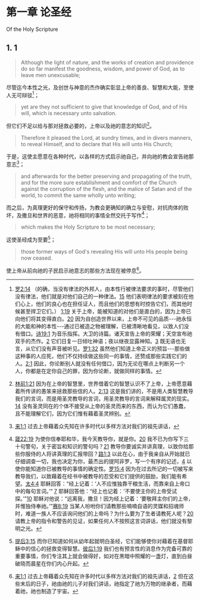 # 第一章 论圣经

Of the Holy Scripture

## 1. 1
> Although the light of nature, and the works of creation and providence do so far manifest the goodness, wisdom, and power of God, as to leave men unexcusable;

尽管迄今本性之光，及创世与神意的杰作确实彰显上帝的善良、智慧和大能，至使人无可辩驳[^1]；

> yet are they not sufficient to give that knowledge of God, and of His will, which is necessary unto salvation.

但它们不足以给与那对拯救必要的，上帝以及祂的意志的知识[^2]。

> Therefore it pleased the Lord, at sundry times, and in divers manners, to reveal Himself, and to declare that His will unto His Church;

于是，这使主愿意在各种时代，以各样的方式启示祂自己，并向祂的教会宣告祂那意志[^3]；

> and afterwards for the better preserving and propagating of the truth, and for the more sure establishment and comfort of the Church against the corruption of the flesh, and the malice of Satan and of the world, to commit the same wholly unto writing; 

而之后，为真理更好的保守和传扬，为教会更确知的确立与安慰，对抗肉体的败坏，及撒旦和世界的恶意，祂将相同的事情全然交托于写作[^4]；

> which makes the Holy Scripture to be most necessary;

这使圣经成为至要[^5]；

> those former ways of God's revealing His will unto His people being now ceased.

使上帝从前向祂的子民启示祂意志的那些方法现在被停息[^6]。

[^1]: [罗2:14](https://biblehub.com/romans/2-14.htm) （的确，当没有律法的外邦人，由本性行被律法要求的事时，尽管他们没有律法，他们就是对他们自己的一种律法。[15](https://biblehub.com/romans/2-15.htm) 他们表明律法的要求被刻在他们心上，他们的良心也在担任证人，而且他们的思想有时控告它们，而其他时候甚至捍卫它们。） [1:19](https://biblehub.com/romans/1-19.htm) 关于上帝，能被知道的对他们是直白的，因为上帝已向他们将其变得直白。[20](https://biblehub.com/romans/1-20.htm) 因为自创造世界以来，上帝不可见的品质---祂永恒的大能和神的本性---通过已被造之物被理解，已被清晰地看见，以致人们没有借口。[诗19:1](https://biblehub.com/psalms/19-1.htm) 为音乐指挥。大卫的诗篇。诸天宣告上帝的荣耀；天空宣布祂双手的杰作。[2](https://biblehub.com/psalms/19-2.htm) 它们日复一日倾吐神语；夜以继夜显露神知。[3](https://biblehub.com/psalms/19-3.htm) 既无语也无言，从它们没有声音被听见。[罗1:32](https://biblehub.com/romans/1-32.htm) 虽然他们知道上帝正义的预旨---那些做这种事的人应死，他们不仅持续做这些同一的事情，还赞成那些实践它们的人。[2:1](https://biblehub.com/romans/2-1.htm) 因此，你论断别人就没有任何借口，因为无论在哪点上判断另一个人，你都是在定你自己的罪，因为你论断，就做同样的事情。

[^2]: [林前1:21](https://biblehub.com/1_corinthians/1-21.htm) 因为在上帝的智慧里，世界借着它的智慧认识不了上帝，上帝愿意藉着所传讲的愚笨来拯救那些信的人。[2:13](https://biblehub.com/1_corinthians/2-13.htm) 这是我们讲的，不是用人类智慧教导我们的言词，而是用圣灵教导的言词，用圣灵教导的言词来解释属灵的现实。[14](https://biblehub.com/1_corinthians/2-14.htm) 没有圣灵同在的个体不接受从上帝的圣灵而来的东西，而认为它们愚蠢，且不能理解它们，因为它们惟有藉着圣灵辨别。

[^3]: [来1:1](https://biblehub.com/hebrews/1-1.htm) 过去上帝藉着众先知在许多时代以多样方法对我们的祖先讲话，

[^4]: [箴22:19](https://biblehub.com/proverbs/22-19.htm) 为使你信奉耶和华，我今天教导你，就是你。[20](https://biblehub.com/1_corinthians/2-13.htm) 我不已为你写下三十句警句，关于密旨和知识的警句吗？[21](https://biblehub.com/proverbs/22-21.htm) 教导你要诚实并讲真理，以致你给那些你服侍的人将讲真理的汇报带回？[路1:3](https://biblehub.com/luke/1-3.htm) 以此在心，由于我亲自从开始就已仔细调查一切，我也决定为你，最杰出的提阿非罗，写一个有序的记述，[4](https://biblehub.com/luke/1-4.htm) 以使你能知道你已被教导的事情的确定性。[罗15:4](https://biblehub.com/romans/15-4.htm) 因为在过去所记的一切被写来教导我们，以致藉着在经书中被教导的忍受和它们提供的鼓励，我们能有希望。[太4:4](https://biblehub.com/matthew/4-4.htm) 耶稣回答：“经上记着：‘人不应惟独靠干粮生活，而靠来自上帝口中的每句言词。’” [7](https://biblehub.com/matthew/4-7.htm) 耶稣回答他：“经上也记着：'不要使主你的上帝受试探。’”[10](https://biblehub.com/matthew/4-10.htm) 耶稣对他说：“远离我，撒旦！因为经上记着：‘要敬拜主你们的上帝，并惟独侍奉祂。’”[赛8:19](https://biblehub.com/isaiah/8-19.htm) 当某人吩咐你们请教那些喃喃自语的灵媒和招魂师时，难道一族人不应该询问他们的上帝吗？为什么要为了生者请教死人呢？[20](https://biblehub.com/isaiah/8-20.htm) 请教上帝的指令和警告的见证，如果任何人不按照这言词讲话，他们就没有黎明之光。

[^5]: [提后3:15](https://biblehub.com/2_timothy/3-15.htm) 而你已知道如何从幼年起就明白圣经，它们能够使你对藉着在基督耶稣中的信心的拯救变得智慧。[彼后1:19](https://biblehub.com/2_peter/1-19.htm) 我们也有预言性的消息作为完备可靠的重要事情，你们专注其上就会做得好，如对在黑暗中照耀的一盏灯，直到白昼破晓而晨星在你们内心升起。

[^6]: [来1:1](https://biblehub.com/hebrews/1-1.htm) 过去上帝藉着众先知在许多时代以多样方法对我们的祖先讲话，[2](https://biblehub.com/hebrews/1-2.htm) 但在这些末后的日子，祂由祂的儿子对我们讲话，祂指定了祂为万物的继承者，而藉着祂，祂也制造了宇宙。

